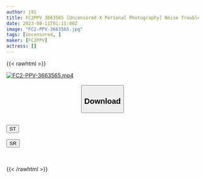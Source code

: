 ```yaml
---
author: j91
title: FC2PPV 3663565 [Uncensored X Personal Photography] Noise Trouble! Complain To The Beautiful Wife Who Lives Next Door! If You Hold Down The Scene Of The Affair And Attach The Evidence Video, You Can’t Escape! A Beautiful Mature Woman With A Sense Of Guilt Has Another Affair!
date: 2023-08-11T01:15:00Z
image: "FC2-PPV-3663565.jpg"
tags: [Uncensored, ]
maker: [FC2PPV]
actress: []
---
```



{{< rawhtml >}}

<div class="video" data-videoid="J2pQWPqZM2fjWyp">
    <a href="javascript:;">
        <img src="https://my.j91.asia/posts/FC2-PPV-3663565/FC2-PPV-3663565.jpg" width="WIDTH" height="HEIGHT" alt="FC2-PPV-3663565.mp4" loading="lazy">
    </a>
</div>

<script type="text/javascript" src="https://j91.asia/asset/on-demand-st.js"></script>

<br>
  <link rel="stylesheet" href="https://j91.asia/asset/bs5.css">
  
  <center>
  <button class="btn btn-primary" type="button" data-bs-toggle="collapse" data-bs-target=".multi-collapse" aria-expanded="false" aria-controls="multiCollapseExample1 multiCollapseExample2"><h2>Download</h2></button></center>
</p>
<div class="row">
  <div class="col">
    <div class="collapse multi-collapse" id="multiCollapseExample1">
      <div class="card card-body">
	      	      <br>
<div class="buttons">  
<a href="https://streamtape.to/v/J2pQWPqZM2fjWyp"><button class="btn-hover color-3"><i class="fa fa-download"></i> ST</button></a></div>
    </div>
  </div>
</div>
  <div class="col">
    <div class="collapse multi-collapse" id="multiCollapseExample2">
      <div class="card card-body">
	      <br>
<div class="buttons">
    <a href="https://streamruby.com/o005nubx7p8e"><button class="btn-hover color-9"><i class="fa fa-download"></i> SR</button></a></div>
<br><br>
      </div>
    </div>
  </div>
</div>

{{< /rawhtml >}}